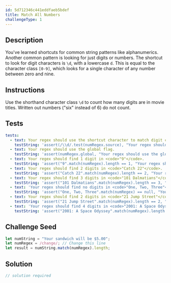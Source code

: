 ```yaml
---
id: 5d712346c441eddfaeb5bdef
title: Match All Numbers
challengeType: 1
---
```


## Description
<section id='description'>
You've learned shortcuts for common string patterns like alphanumerics. Another common pattern is looking for just digits or numbers.
The shortcut to look for digit characters is <code>\d</code>, with a lowercase <code>d</code>. This is equal to the character class <code>[0-9]</code>, which looks for a single character of any number between zero and nine.
</section>

## Instructions
<section id='instructions'>
Use the shorthand character class <code>\d</code> to count how many digits are in movie titles. Written out numbers ("six" instead of 6) do not count.
</section>

## Tests
<section id='tests'>

```yml
tests:
  - text: Your regex should use the shortcut character to match digit characters
    testString: 'assert(/\\d/.test(numRegex.source), "Your regex should use the shortcut character to match digit characters");'
  - text: Your regex should use the global flag.
    testString: 'assert(numRegex.global, "Your regex should use the global flag.");'
  - text: Your regex should find 1 digit in <code>"9"</code>.
    testString: 'assert("9".match(numRegex).length == 1, "Your regex should find 1 digit in <code>"9"</code>.");'
  - text: Your regex should find 2 digits in <code>"Catch 22"</code>.
    testString: 'assert("Catch 22".match(numRegex).length == 2, "Your regex should find 2 digits in <code>"Catch 22"</code>.");'
  - text: Your regex should find 3 digits in <code>"101 Dalmatians"</code>.
    testString: 'assert("101 Dalmatians".match(numRegex).length == 3, "Your regex should find 3 digits in <code>"101 Dalmatians"</code>.");'
  - text: 'Your regex should find no digits in <code>"One, Two, Three"</code>.'
    testString: 'assert("One, Two, Three".match(numRegex) == null, "Your regex should find no digits in <code>"One, Two, Three"</code>.");'
  - text: Your regex should find 2 digits in <code>"21 Jump Street"</code>.
    testString: 'assert("21 Jump Street".match(numRegex).length == 2, "Your regex should find 2 digits in <code>"21 Jump Street"</code>.");'
  - text: 'Your regex should find 4 digits in <code>"2001: A Space Odyssey"</code>.'
    testString: 'assert("2001: A Space Odyssey".match(numRegex).length == 4, "Your regex should find 4 digits in <code>"2001: A Space Odyssey"</code>.");'

```

</section>

## Challenge Seed
<section id='challengeSeed'>

<div id='js-seed'>

```js
let numString = "Your sandwich will be $5.00";
let numRegex = /change/; // Change this line
let result = numString.match(numRegex).length;
```

</div>



</section>

## Solution
<section id='solution'>

```js
// solution required
```
</section>
